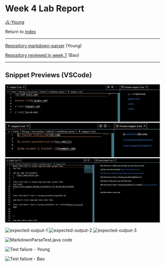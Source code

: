 # Week 4 Lab Report

[JL-Young](https://github.com/JL-Young)

Return to [index](https://jl-young.github.io/cse15l-lab-reports/)

---
[Repository markdown-parser](https://github.com/JL-Young/markdown-parser) (Young)

[Repository reviewed in week 7](https://github.com/cynthia-bao/markdown-parser) (Bao)

---
## Snippet Previews (VSCode)

![snippet-1-preview](lab-report-4/snippet-1-preview.jpg)
![snippet-2-preview](lab-report-4/snippet-2-preview.jpg)
![snippet-3-preview](lab-report-4/snippet-3-preview.jpg)

![expected-output-1]()
![expected-output-2]()
![expected-output-3]()

![MarkdownParseTest.java code]()

![Test failure - Young]()

![Test failure - Bao]()